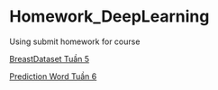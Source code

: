 # Homework_DeepLearning
Using submit homework for course

[BreastDataset Tuần 5](https://github.com/namnh2408/Homework_DeepLearning_Team_7/tree/main/Detection_BreastDataset_Tuan_5)

[Prediction Word Tuần 6](https://github.com/namnh2408/Homework_DeepLearning_Team_7/tree/main/Prediction_Word_Tuan_6)
